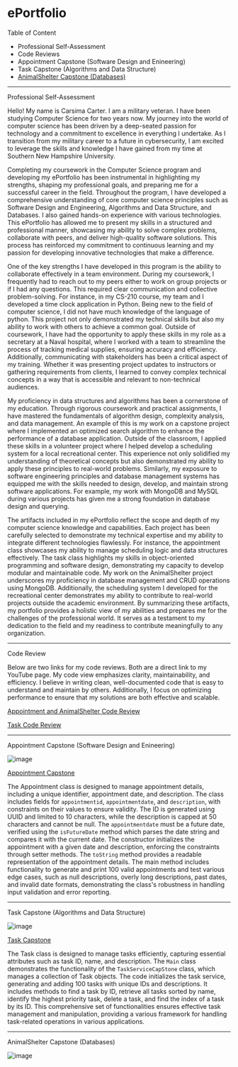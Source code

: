# ePortfolio

Table of Content

- Professional Self-Assessment
- Code Reviews
- Appointment Capstone (Software Design and Enineering)
- Task Capstone (Algorithms and Data Structure)
- [AnimalShelter Capstone (Databases)](https://github.com/itsmecarisma/ePortfolio/tree/main/Appointment%20Capstone)
__________________________________________

Professional Self-Assessment

Hello! My name is Carsima Carter. I am a military veteran. I have been studying Computer Science for two years now.  My journey into the world of computer science has been driven by a deep-seated passion for technology and a commitment to excellence in everything I undertake. As I transition from my military career to a future in cybersecurity, I am excited to leverage the skills and knowledge I have gained from my time at Southern New Hampshire University. 

Completing my coursework in the Computer Science program and developing my ePortfolio has been instrumental in highlighting my strengths, shaping my professional goals, and preparing me for a successful career in the field. Throughout the program, I have developed a comprehensive understanding of core computer science principles such as Software Design and Engineering, Algorithms and Data Structure, and Databases. I also gained hands-on experience with various technologies. This ePortfolio has allowed me to present my skills in a structured and professional manner, showcasing my ability to solve complex problems, collaborate with peers, and deliver high-quality software solutions. This process has reinforced my commitment to continuous learning and my passion for developing innovative technologies that make a difference.

One of the key strengths I have developed in this program is the ability to collaborate effectively in a team environment. During my coursework, I frequently had to reach out to my peers either to work on group projects or if I had any questions. This required clear communication and collective problem-solving. For instance, in my CS-210 course, my team and I developed a time clock application in Python. Being new to the field of computer science, I did not have much knowledge of the language of python. This project not only demonstrated my technical skills but also my ability to work with others to achieve a common goal. Outside of coursework, I have had the opportunity to apply these skills in my role as a secretary at a Naval hospital, where I worked with a team to streamline the process of tracking medical supplies, ensuring accuracy and efficiency. Additionally, communicating with stakeholders has been a critical aspect of my training. Whether it was presenting project updates to instructors or gathering requirements from clients, I learned to convey complex technical concepts in a way that is accessible and relevant to non-technical audiences.

My proficiency in data structures and algorithms has been a cornerstone of my education. Through rigorous coursework and practical assignments, I have mastered the fundamentals of algorithm design, complexity analysis, and data management. An example of this is my work on a capstone project where I implemented an optimized search algorithm to enhance the performance of a database application. Outside of the classroom, I applied these skills in a volunteer project where I helped develop a scheduling system for a local recreational center. This experience not only solidified my understanding of theoretical concepts but also demonstrated my ability to apply these principles to real-world problems. Similarly, my exposure to software engineering principles and database management systems has equipped me with the skills needed to design, develop, and maintain strong software applications. For example, my work with MongoDB and MySQL during various projects has given me a strong foundation in database design and querying. 

The artifacts included in my ePortfolio reflect the scope and depth of my computer science knowledge and capabilities. Each project has been carefully selected to demonstrate my technical expertise and my ability to integrate different technologies flawlessly. For instance, the appointment class showcases my ability to manage scheduling logic and data structures effectively. The task class highlights my skills in object-oriented programming and software design, demonstrating my capacity to develop modular and maintainable code. My work on the AnimalShelter project underscores my proficiency in database management and CRUD operations using MongoDB. Additionally, the scheduling system I developed for the recreational center demonstrates my ability to contribute to real-world projects outside the academic environment. By summarizing these artifacts, my portfolio provides a holistic view of my abilities and prepares me for the challenges of the professional world. It serves as a testament to my dedication to the field and my readiness to contribute meaningfully to any organization.
____________________________________________________________________________________________________________________________________________

Code Review

Below are two links for my code reviews. Both are a direct link to my YouTube page. My code view emphasizes clarity, maintainability, and efficiency. I believe in writing clean, well-documented code that is easy to understand and maintain by others. Additionally, I focus on optimizing performance to ensure that my solutions are both effective and scalable.

[Appointment and AnimalShelter Code Review](https://youtu.be/LmlQ2o6t7L8)

[Task Code Review](https://youtu.be/8f4CrHqlY0A)

___________________________________________________________________________________________________________________________________________

Appointment Capstone (Software Design and Enineering)

![image](https://github.com/user-attachments/assets/5f814510-e02e-4fba-a621-f6a0242698c3)

[Appointment Capstone](https://github.com/itsmecarisma/ePortfolio/tree/main/Appointment%20Capstone)

The Appointment class is designed to manage appointment details, including a unique identifier, appointment date, and description. The class includes fields for `appointmentid`, `appointmentdate`, and `description`, with constraints on their values to ensure validity. The ID is generated using UUID and limited to 10 characters, while the description is capped at 50 characters and cannot be null. The `appointmentdate` must be a future date, verified using the `isFutureDate` method which parses the date string and compares it with the current date. The constructor initializes the appointment with a given date and description, enforcing the constraints through setter methods. The `toString` method provides a readable representation of the appointment details. The main method includes functionality to generate and print 100 valid appointments and test various edge cases, such as null descriptions, overly long descriptions, past dates, and invalid date formats, demonstrating the class's robustness in handling input validation and error reporting.

___________________________________________________________________________________________________________________________________________

 Task Capstone (Algorithms and Data Structure)

![image](https://github.com/user-attachments/assets/f6bf5ff4-20f0-468c-b1e3-f6e0af78c9ca)

[Task Capstone](https://github.com/itsmecarisma/ePortfolio/tree/main/Task%20Capstone)

The Task class is designed to manage tasks efficiently, capturing essential attributes such as task ID, name, and description. The `Main` class demonstrates the functionality of the `TaskServiceCapStone` class, which manages a collection of Task objects. The code initializes the task service, generating and adding 100 tasks with unique IDs and descriptions. It includes methods to find a task by ID, retrieve all tasks sorted by name, identify the highest priority task, delete a task, and find the index of a task by its ID. This comprehensive set of functionalities ensures effective task management and manipulation, providing a various framework for handling task-related operations in various applications.

___________________________________________________________________________________________________________________________________________

AnimalShelter Capstone (Databases)

![image](https://github.com/user-attachments/assets/0e49477b-c77d-492a-93f1-6fdeb5464495)








